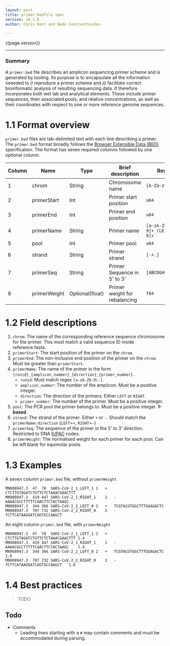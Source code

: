```yaml
---
layout: post
title: primer-bedfile spec
version: v0.1.0
author: Chris Kent and Bede Constantinides  

---
```

{{page.version}}

---

### Summary 
A `primer.bed` file describes an amplicon sequencing primer scheme and is generated by tooling. Its purpose is to encapsulate all the information neeeded to *i)* reproduce a primer scheme and *ii)* facilitate correct bioinformatic analysis of resulting sequencing data. It therefore incorporates both wet lab and analytical elements. These include primer sequences, their associated pools, and relative concentrations, as well as their coordinates with respect to one or more reference genome sequences.


# 1.1 Format overview  

`primer.bed` files are tab-delimited text with each line describing a primer. The `primer.bed` format broadly follows the [Browser Extensible Data (BED)](https://samtools.github.io/hts-specs/BEDv1.pdf) specification. The format has seven required columns followed by one optional column.

| Column | Name    | Type            | Brief description             | Restrictions                                 |
| --- | ------------ | --------------- | ----------------------------- | -------------------------------------------- |
| 1   | chrom        | String          | Chromosome name               | `[A-Za-z0-9_]`                               |
| 2   | primerStart  | Int             | Primer start position         | `u64`                                        |
| 3   | primerEnd    | Int             | Primer end position           | `u64`                                        |
| 4   | primerName   | String          | Primer name                   | `[a-zA-Z0-9\-]+_[0-9]+_(LEFT\|RIGHT)_[0-9]+` |
| 5   | pool         | Int             | Primer pool                   | `u64`                                        |
| 6   | strand       | String          | Primer strand                 | `[-+.]`                                      |
| 7   | primerSeq    | String          | Primer Sequence in 5' to 3'   | `[ABCDGHKMNRSTUVWY]`                         |
| 8   | primerWeight | Optional(float) | Primer weight for rebalancing | `f64`                                        |

# 1.2 Field descriptions 

1. `chrom`: The name of the corresponding reference sequence chromosome for the primer. This must match a valid sequence ID inside reference.fasta.
2. `primerStart`: The start position of the primer on the `chrom`. 
3. `primerEnd`: The non-inclusive end position of the primer on the `chrom`. Must be greater than `primerStart`.
4. `primerName`: The name of the primer in the form `{runid}_{amplicon_number}_{direction}_{primer_number}`. 
    - `runid`: Must match regex `[a-zA-Z0-9\-]`.
    - `amplicon_number`: The number of the amplicon. Must be a positive integer. 
    - `direction`: The direction of the primers. Either `LEFT` or `RIGHT`.
    - `primer_number`: The number of the primer. Must be a positive integer.
5. `pool`: The PCR pool the primer belongs to. Must be a positive integer. **1-based**.
6. `strand`: The strand of the primer. Either `+` or `-`. Should match the `primerName:direction` (`LEFT`=`+`, `RIGHT`=`-`)
7. `primerSeq`: The sequence of the primer in the 5' to 3' direction. Restricted to DNA [IUPAC](https://academic.oup.com/nar/article/13/9/3021/2381659) codes.
8. `primerWeight`: The normalised weight for each primer for each pool. Can be left blank for equimolar pools.




# 1.3 Examples

A seven column `primer.bed` file, without `primerWeight`
```
MN908947.3	47	78	SARS-CoV-2_1_LEFT_1	1	+	CTCTTGTAGATCTGTTCTCTAAACGAACTTT
MN908947.3	419	447	SARS-CoV-2_1_RIGHT_1	1	-	AAAACGCCTTTTTCAACTTCTACTAAGC
MN908947.3	344	366	SARS-CoV-2_2_LEFT_0	2	+	TCGTACGTGGCTTTGGAGACTC
MN908947.3	707	732	SARS-CoV-2_2_RIGHT_0	2	-	TCTTCATAAGGATCAGTGCCAAGCT
```

An eight column `primer.bed` file, with `primerWeight`
```
MN908947.3	47	78	SARS-CoV-2_1_LEFT_1	1	+	CTCTTGTAGATCTGTTCTCTAAACGAACTTT	1.4
MN908947.3	419	447	SARS-CoV-2_1_RIGHT_1	1	-	AAAACGCCTTTTTCAACTTCTACTAAGC	1.4
MN908947.3	344	366	SARS-CoV-2_2_LEFT_0	2	+	TCGTACGTGGCTTTGGAGACTC	1.6
MN908947.3	707	732	SARS-CoV-2_2_RIGHT_0	2	-	TCTTCATAAGGATCAGTGCCAAGCT	1.6
```

# 1.4 Best practices 

>  TODO

 

## Todo

- Comments
  - Leading lines starting with a `#` may contain comments and must be accommodated during parsing.  
